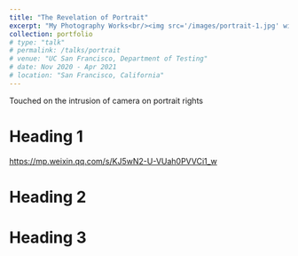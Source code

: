 ```yaml
---
title: "The Revelation of Portrait"
excerpt: "My Photography Works<br/><img src='/images/portrait-1.jpg' width='800'>"
collection: portfolio
# type: "talk"
# permalink: /talks/portrait
# venue: "UC San Francisco, Department of Testing"
# date: Nov 2020 - Apr 2021
# location: "San Francisco, California"
---
```


Touched on the intrusion of camera on portrait rights

Heading 1
======
https://mp.weixin.qq.com/s/KJ5wN2-U-VUah0PVVCi1_w

Heading 2
======

Heading 3
======